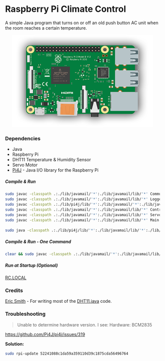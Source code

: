 # Raspberry Pi Climate Control

A simple Java program that turns on or off an old push button AC unit when the room reaches a certain temperature.

<p align="center">
  <img width="460" height="300" src="https://raw.githubusercontent.com/MarcWoodyard/Raspberry-Pi-Climate-Control/master/screenshot.png">
</p>

### Dependencies

- Java
- Raspberry Pi
- DHT11 Temperature & Humidity Sensor
- Servo Motor
- [Pi4J](http://pi4j.com/install.html) - Java I/O library for the Raspberry Pi

##### Compile & Run
```sh 
sudo javac -classpath .:./lib/javamail/'*':./lib/javamail/lib/'*' CommunicationModule.java
sudo javac -classpath .:./lib/javamail/'*':./lib/javamail/lib/'*' Logger.java
sudo javac -classpath .:./lib/pi4j/lib/'*':./lib/javamail/'*':./lib/javamail/lib/'*' DHT11.java
sudo javac -classpath .:./lib/javamail/'*':./lib/javamail/lib/'*' Controller.java
sudo javac -classpath .:./lib/javamail/'*':./lib/javamail/lib/'*' Servo.java
sudo javac -classpath .:./lib/javamail/'*':./lib/javamail/lib/'*' Main.java

sudo java -classpath .:./lib/pi4j/lib/'*':./lib/javamail/lib/'*':./lib/javamail/lib/'*' Main
```

##### Compile & Run - One Command
```sh 
clear && sudo javac -classpath .:./lib/javamail/'*':./lib/javamail/lib/'*' CommunicationModule.java && sudo javac -classpath .:./lib/javamail/'*':./lib/javamail/lib/'*' Logger.java && sudo javac -classpath .:./lib/pi4j/lib/'*':./lib/javamail/'*':./lib/javamail/lib/'*' DHT11.java && sudo javac -classpath .:./lib/javamail/'*':./lib/javamail/lib/'*' Controller.java && sudo javac -classpath .:./lib/javamail/'*':./lib/javamail/lib/'*' Servo.java && sudo javac -classpath .:./lib/javamail/'*':./lib/javamail/lib/'*' Main.java && sudo java -classpath .:./lib/pi4j/lib/'*':./lib/javamail/lib/'*':./lib/javamail/lib/'*' Main
```

##### Run at Startup (Optional)
[RC.LOCAL](https://www.raspberrypi.org/documentation/linux/usage/rc-local.md)

### Credits

[Eric Smith](https://stackoverflow.com/questions/28486159/read-temperature-from-dht11-using-pi4j/34976602#34976602) - For writing most of the [DHT11.java](https://github.com/MarcWoodyard/Raspberry-Pi-Climate-Control/blob/master/src/DHT11.java) code.

### Troubleshooting

> Unable to determine hardware version. I see: Hardware: BCM2835

https://github.com/Pi4J/pi4j/issues/319 

**Solution:** 
```sh 
sudo rpi-update 52241088c1da59a359110d39c1875cda56496764
```
